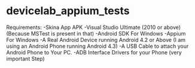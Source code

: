 # devicelab_appium_tests

Requirements:
-Skina App APK
-Visual Studio Ultimate (2010 or above) (Because MSTest is present in that)
-Android SDK For Windows 
-Appium For Windows 
-A Real Android Device running Android 4.2 or Above (I am using an Android Phone running Android 4.3)
-A USB Cable to attach your Android Phone to Your PC.
-ADB Interface Drivers for your Phone (very important Step)

